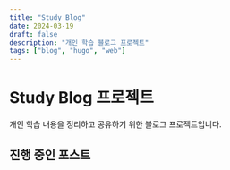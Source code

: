 ```yaml
---
title: "Study Blog"
date: 2024-03-19
draft: false
description: "개인 학습 블로그 프로젝트"
tags: ["blog", "hugo", "web"]
---
```


# Study Blog 프로젝트

개인 학습 내용을 정리하고 공유하기 위한 블로그 프로젝트입니다.

## 진행 중인 포스트